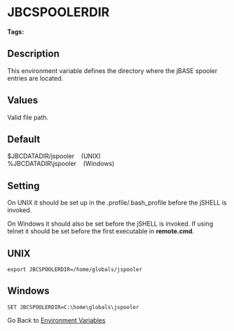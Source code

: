 # JBCSPOOLERDIR

<PageHeader />

**Tags:**
<badge text='jspooler' vertical='middle' />
<badge text='environment variables' vertical='middle' />

## Description

This environment variable defines the directory where the jBASE spooler entries are located.

## Values

Valid file path.

## Default

$JBCDATADIR/jspooler    (UNIX)  
%JBCDATADIR\jspooler    (Windows)

## Setting

On UNIX it should be set up in the .profile/.bash_profile before the jSHELL is invoked.

On Windows it should also be set before the jSHELL is invoked. If using telnet it should be set before the first executable in **remote.cmd**.

## UNIX

```
export JBCSPOOLERDIR=/home/globals/jspooler
```

## Windows

```
SET JBCSPOOLERDIR=C:\home\globals\jspooler
```

Go Back to [Environment Variables](./../README.md)

  
<PageFooter />
